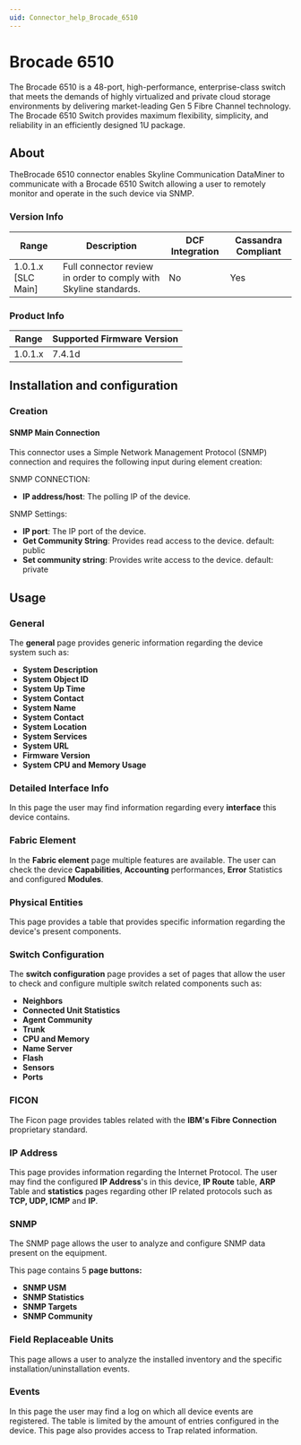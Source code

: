 ```yaml
---
uid: Connector_help_Brocade_6510
---
```


# Brocade 6510

The Brocade 6510 is a 48-port, high-performance, enterprise-class switch that meets the demands of highly virtualized and private cloud storage environments by delivering market-leading Gen 5 Fibre Channel technology. The Brocade 6510 Switch provides maximum flexibility, simplicity, and reliability in an efficiently designed 1U package.

## About

TheBrocade 6510 connector enables Skyline Communication DataMiner to communicate with a Brocade 6510 Switch allowing a user to remotely monitor and operate in the such device via SNMP.

### Version Info

| Range              | Description                                                      | DCF Integration | Cassandra Compliant |
|--------------------|------------------------------------------------------------------|-----------------|---------------------|
| 1.0.1.x [SLC Main] | Full connector review in order to comply with Skyline standards. | No              | Yes                 |

### Product Info

| Range   | Supported Firmware Version |
|---------|----------------------------|
| 1.0.1.x | 7.4.1d                     |

## Installation and configuration

### Creation

#### SNMP Main Connection

This connector uses a Simple Network Management Protocol (SNMP) connection and requires the following input during element creation:

SNMP CONNECTION:

- **IP address/host**: The polling IP of the device.

SNMP Settings:

- **IP port**: The IP port of the device.
- **Get Community String**: Provides read access to the device. default: public
- **Set community string**: Provides write access to the device. default: private

## Usage

### General

The **general** page provides generic information regarding the device system such as:

- **System Description**
- **System Object ID**
- **System Up Time**
- **System Contact**
- **System Name**
- **System Contact**
- **System Location**
- **System Services**
- **System URL**
- **Firmware Version**
- **System CPU and Memory Usage**

### Detailed Interface Info

In this page the user may find information regarding every **interface** this device contains.

### Fabric Element

In the **Fabric element** page multiple features are available. The user can check the device **Capabilities**, **Accounting** performances, **Error** Statistics and configured **Modules**.

### Physical Entities

This page provides a table that provides specific information regarding the device's present components.

### Switch Configuration

The **switch configuration** page provides a set of pages that allow the user to check and configure multiple switch related components such as:

- **Neighbors**
- **Connected Unit Statistics**
- **Agent Community**
- **Trunk**
- **CPU and Memory**
- **Name Server**
- **Flash**
- **Sensors**
- **Ports**

### FICON

The Ficon page provides tables related with the **IBM's Fibre Connection** proprietary standard.

### IP Address

This page provides information regarding the Internet Protocol. The user may find the configured **IP Address**'s in this device, **IP Route** table, **ARP** Table and **statistics** pages regarding other IP related protocols such as **TCP, UDP, ICMP** and **IP**.

### SNMP

The SNMP page allows the user to analyze and configure SNMP data present on the equipment.

This page contains 5 **page buttons:**

- **SNMP USM**
- **SNMP Statistics**
- **SNMP Targets**
- **SNMP Community**

### Field Replaceable Units

This page allows a user to analyze the installed inventory and the specific installation/uninstallation events.

### Events

In this page the user may find a log on which all device events are registered. The table is limited by the amount of entries configured in the device. This page also provides access to Trap related information.

